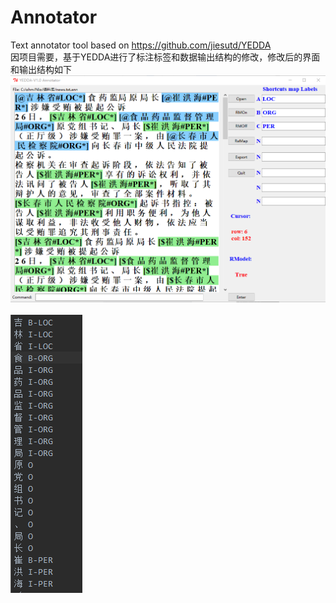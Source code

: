 # Annotator
Text annotator tool based on https://github.com/jiesutd/YEDDA<br>
因项目需要，基于YEDDA进行了标注标签和数据输出结构的修改，修改后的界面和输出结构如下<br>
![interface](https://github.com/JaneG717/Annotator/blob/master/interface.png)<br>
<br>
![result](https://github.com/JaneG717/Annotator/blob/master/result.png)<br>
